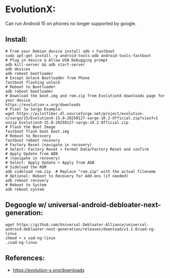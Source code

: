 EvolutionX:
===========
Can run Android 15 on phones no longer supported by google. 

Install:
--------
```
# From your Debian device install adb + Fastboot
sudo apt-get install -y android-tools-adb android-tools-fastboot
# Plug in device & Allow USB Debugging prompt
adb kill-server && adb start-server
adb devices
adb reboot bootloader
# Except Unlock Bootloader from Phone
fastboot flashing unlock
# Reboot to Bootloader
adb reboot bootloader
# Download the boot.img and rom.zip from EvolutionX downloads page for your device
https://evolution-x.org/downloads
# Pixel 3a Sargo Example:
wget https://pilotfiber.dl.sourceforge.net/project/evolution-x/sargo/15/EvolutionX-15.0-20250127-sargo-10.2-Official.zip?viasf=1
unzip EvolutionX-15.0-20250127-sargo-10.2-Official.zip
# Flash the Boot Image
fastboot flash boot boot.img
# Reboot to Recovery
fastboot reboot recovery
# Factory Reset (navigate in recovery)
# Select: Factory Reset > Format Data/Factory Reset and confirm
# Apply Update from ADB
# (navigate in recovery)
# Select: Apply Update > Apply from ADB
# Sideload the ROM
adb sideload rom.zip  # Replace "rom.zip" with the actual filename
# Optional: Reboot to Recovery for Add-ons (if needed)
adb reboot recovery
# Reboot to System
adb reboot system
```

Degoogle w/ universal-android-debloater-next-generation:
---------------------------------------------------------
```
wget https://github.com/Universal-Debloater-Alliance/universal-android-debloater-next-generation/releases/download/v1.1.0/uad-ng-linux
chmod + x uad-ng-linux
./uad-ng-linux
```

References:
----------
* https://evolution-x.org/downloads